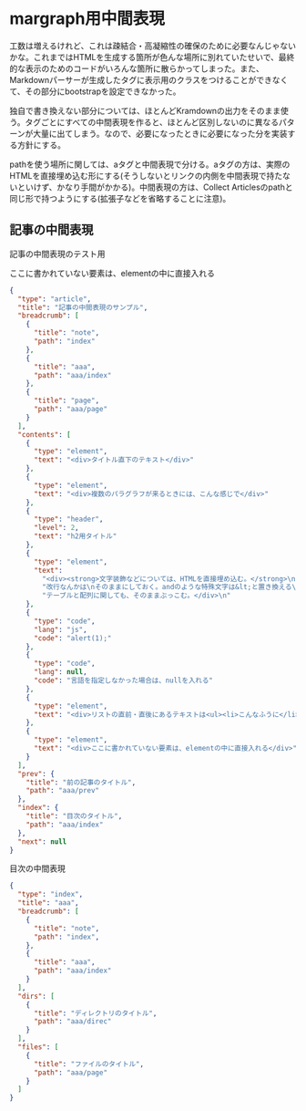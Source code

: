 # margraph用中間表現

工数は増えるけれど、これは疎結合・高凝縮性の確保のために必要なんじゃないかな。これまではHTMLを生成する箇所が色んな場所に別れていたせいで、最終的な表示のためのコードがいろんな箇所に散らかってしまった。また、Markdownパーサーが生成したタグに表示用のクラスをつけることができなくて、その部分にbootstrapを設定できなかった。

独自で書き換えない部分については、ほとんどKramdownの出力をそのまま使う。タグごとにすべての中間表現を作ると、ほとんど区別しないのに異なるパターンが大量に出てしまう。なので、必要になったときに必要になった分を実装する方針にする。

pathを使う場所に関しては、aタグと中間表現で分ける。aタグの方は、実際のHTMLを直接埋め込む形にする(そうしないとリンクの内側を中間表現で持たないといけず、かなり手間がかかる)。中間表現の方は、Collect Articlesのpathと同じ形で持つようにする(拡張子などを省略することに注意)。

## 記事の中間表現

記事の中間表現のテスト用

ここに書かれていない要素は、elementの中に直接入れる

```json
{
  "type": "article",
  "title": "記事の中間表現のサンプル",
  "breadcrumb": [
    {
      "title": "note",
      "path": "index"
    },
    {
      "title": "aaa",
      "path": "aaa/index"
    },
    {
      "title": "page",
      "path": "aaa/page"
    }
  ],
  "contents": [
    {
      "type": "element",
      "text": "<div>タイトル直下のテキスト</div>"
    },
    {
      "type": "element",
      "text": "<div>複数のパラグラフが来るときには、こんな感じで</div>"
    },
    {
      "type": "header",
      "level": 2,
      "text": "h2用タイトル"
    },
    {
      "type": "element",
      "text":
        "<div><strong>文字装飾などについては、HTMLを直接埋め込む。</strong>\n"+
        "改行なんかは\nそのままにしておく。andのような特殊文字は&lt;と置き換える\n"+
        "テーブルと配列に関しても、そのままぶっこむ。</div>\n"
    },
    {
      "type": "code",
      "lang": "js",
      "code": "alert(1);"
    },
    {
      "type": "code",
      "lang": null,
      "code": "言語を指定しなかった場合は、nullを入れる"
    },
    {
      "type": "element",
      "text": "<div>リストの直前・直後にあるテキストは<ul><li>こんなふうに</li></ul>同じelementの中に入れて、divで囲む。この仕様は頑張って実装する</div>"
    },
    {
      "type": "element",
      "text": "<div>ここに書かれていない要素は、elementの中に直接入れる</div>"
    }
  ],
  "prev": {
    "title": "前の記事のタイトル",
    "path": "aaa/prev"
  },
  "index": {
    "title": "目次のタイトル",
    "path": "aaa/index"
  },
  "next": null
}
```

目次の中間表現
```json
{
  "type": "index",
  "title": "aaa",
  "breadcrumb": [
    {
      "title": "note",
      "path": "index",
    },
    {
      "title": "aaa",
      "path": "aaa/index"
    }
  ],
  "dirs": [
    {
      "title": "ディレクトリのタイトル",
      "path": "aaa/direc"
    }
  ],
  "files": [
    {
      "title": "ファイルのタイトル",
      "path": "aaa/page"
    }
  ]
}
```
